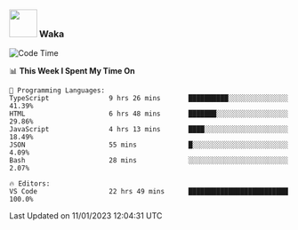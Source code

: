 ### <img src="https://media.giphy.com/media/VgCDAzcKvsR6OM0uWg/giphy.gif" width="50"> Waka

  <!--START_SECTION:waka-->
![Code Time](http://img.shields.io/badge/Code%20Time-1%2C170%20hrs%2017%20mins-blue)

📊 **This Week I Spent My Time On** 

```text
💬 Programming Languages: 
TypeScript               9 hrs 26 mins       ██████████░░░░░░░░░░░░░░░   41.39% 
HTML                     6 hrs 48 mins       ███████░░░░░░░░░░░░░░░░░░   29.86% 
JavaScript               4 hrs 13 mins       ████░░░░░░░░░░░░░░░░░░░░░   18.49% 
JSON                     55 mins             █░░░░░░░░░░░░░░░░░░░░░░░░   4.09% 
Bash                     28 mins             ░░░░░░░░░░░░░░░░░░░░░░░░░   2.07%

🔥 Editors: 
VS Code                  22 hrs 49 mins      █████████████████████████   100.0%

```


 Last Updated on 11/01/2023 12:04:31 UTC
<!--END_SECTION:waka-->
